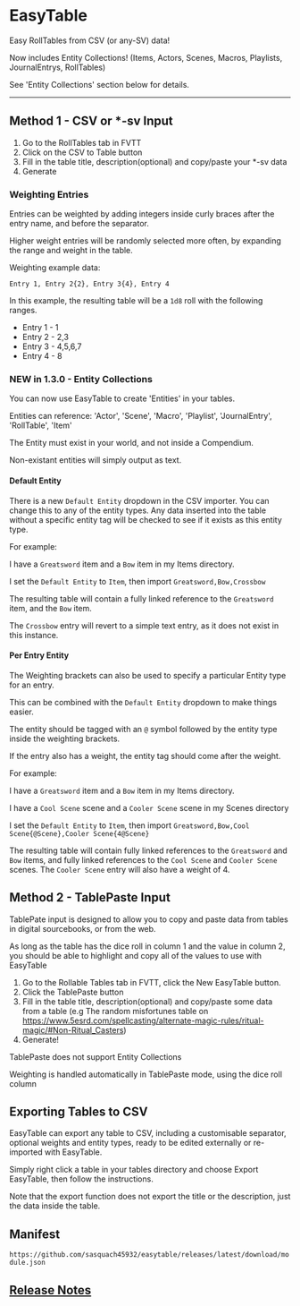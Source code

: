 # EasyTable

Easy RollTables from CSV (or any-SV) data!

Now includes Entity Collections! (Items, Actors, Scenes, Macros, Playlists, JournalEntrys, RollTables)

See 'Entity Collections' section below for details.

---

## Method 1 - CSV or *-sv Input

1. Go to the RollTables tab in FVTT
2. Click on the CSV to Table button
3. Fill in the table title, description(optional) and copy/paste your *-sv data
4. Generate

### Weighting Entries

Entries can be weighted by adding integers inside curly braces after the entry name, and before the separator.

Higher weight entries will be randomly selected more often, by expanding the range and weight in the table.

Weighting example data:

`Entry 1, Entry 2{2}, Entry 3{4}, Entry 4`

In this example, the resulting table will be a `1d8` roll with the following ranges.

* Entry 1 - 1
* Entry 2 - 2,3
* Entry 3 - 4,5,6,7
* Entry 4 - 8

### NEW in 1.3.0 - Entity Collections

You can now use EasyTable to create 'Entities' in your tables.

Entities can reference: 'Actor', 'Scene', 'Macro', 'Playlist', 'JournalEntry', 'RollTable', 'Item'

The Entity must exist in your world, and not inside a Compendium.

Non-existant entities will simply output as text.

#### Default Entity

There is a new `Default Entity` dropdown in the CSV importer. You can change this to any of the entity types. Any data inserted into the table without a specific entity tag will be checked to see if it exists as this entity type.

For example:

I have a `Greatsword` item and a `Bow` item in my Items directory.

I set the `Default Entity` to `Item`, then import `Greatsword,Bow,Crossbow`

The resulting table will contain a fully linked reference to the `Greatsword` item, and the `Bow` item.

The `Crossbow` entry will revert to a simple text entry, as it does not exist in this instance.

#### Per Entry Entity

The Weighting brackets can also be used to specify a particular Entity type for an entry.

This can be combined with the `Default Entity` dropdown to make things easier.

The entity should be tagged with an `@` symbol followed by the entity type inside the weighting brackets.

If the entry also has a weight, the entity tag should come after the weight.

For example:

I have a `Greatsword` item and a `Bow` item in my Items directory.

I have a `Cool Scene` scene and a `Cooler Scene` scene in my Scenes directory

I set the `Default Entity` to `Item`, then import `Greatsword,Bow,Cool Scene{@Scene},Cooler Scene{4@Scene}`

The resulting table will contain fully linked references to the `Greatsword` and `Bow` items, and fully linked references to the `Cool Scene` and `Cooler Scene` scenes. The `Cooler Scene` entry will also have a weight of 4.

## Method 2 - TablePaste Input

TablePate input is designed to allow you to copy and paste data from tables in digital sourcebooks, or from the web.

As long as the table has the dice roll in column 1 and the value in column 2, you should be able to highlight and copy all of the values to use with EasyTable

1. Go to the Rollable Tables tab in FVTT, click the New EasyTable button.
2. Click the TablePaste button
3. Fill in the table title, description(optional) and copy/paste some data from a table (e.g The random misfortunes table on <https://www.5esrd.com/spellcasting/alternate-magic-rules/ritual-magic/#Non-Ritual_Casters>)
4. Generate!

TablePaste does not support Entity Collections

Weighting is handled automatically in TablePaste mode, using the dice roll column

## Exporting Tables to CSV

EasyTable can export any table to CSV, including a customisable separator, optional weights and entity types, ready to be edited externally or re-imported with EasyTable.

Simply right click a table in your tables directory and choose Export EasyTable, then follow the instructions.

Note that the export function does not export the title or the description, just the data inside the table.

## Manifest

`https://github.com/sasquach45932/easytable/releases/latest/download/module.json`

## [Release Notes](./CHANGELOG.md)
